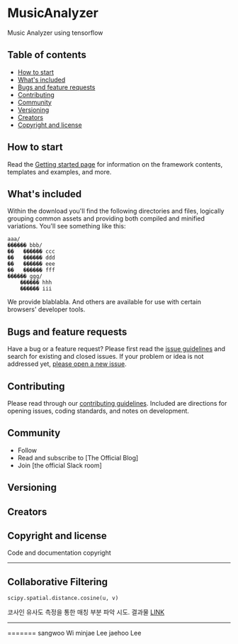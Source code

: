 # MusicAnalyzer
  Music Analyzer using tensorflow
  
## Table of contents
  
- [How to start](#how-to-start)
- [What's included](#whats-included)
- [Bugs and feature requests](#bugs-and-feature-requests)
- [Contributing](#contributing)
- [Community](#community)
- [Versioning](#versioning)
- [Creators](#creators)
- [Copyright and license](#copyright-and-license)
  
## How to start
  
Read the [Getting started page](https://getbootstrap.com/getting-started/) for information on the framework contents, templates and examples, and more.

## What's included

Within the download you'll find the following directories and files, logically grouping common assets and providing both compiled and minified variations. You'll see something like this:

```
aaa/
������ bbb/
��   ������ ccc
��   ������ ddd
��   ������ eee
��   ������ fff
������ ggg/
    ������ hhh
    ������ iii
```

We provide blablabla. And others are available for use with certain browsers' developer tools.

## Bugs and feature requests

Have a bug or a feature request? Please first read the [issue guidelines](https://github.com/Lyceum519/MusicAnalyzer/~) and search for existing and closed issues. If your problem or idea is not addressed yet, [please open a new issue](https://github.com/Lyceum519/MusicAnalyzer/~).

## Contributing

Please read through our [contributing guidelines](https://github.com/Lyceum519/MusicAnalyzer/~CONTRIBUTING.md). Included are directions for opening issues, coding standards, and notes on development.

## Community

- Follow 
- Read and subscribe to [The Official Blog]
- Join [the official Slack room]

## Versioning

## Creators

## Copyright and license

Code and documentation copyright

---
## Collaborative Filtering
```
scipy.spatial.distance.cosine(u, v)
```
코사인 유사도 측정을 통한 매칭 부분 파악 시도.
결과물 [LINK](https://github.com/Lyceum519/MusicAnalyzer/blob/exp/jupyter/README.md)

---
=======
sangwoo Wi
minjae Lee
jaehoo Lee

